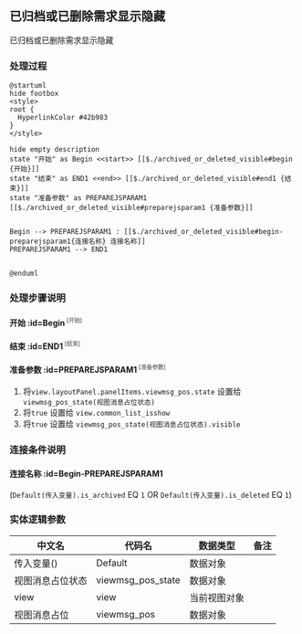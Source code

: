 ## 已归档或已删除需求显示隐藏 <!-- {docsify-ignore-all} -->

   已归档或已删除需求显示隐藏

### 处理过程

```plantuml
@startuml
hide footbox
<style>
root {
  HyperlinkColor #42b983
}
</style>

hide empty description
state "开始" as Begin <<start>> [[$./archived_or_deleted_visible#begin {开始}]]
state "结束" as END1 <<end>> [[$./archived_or_deleted_visible#end1 {结束}]]
state "准备参数" as PREPAREJSPARAM1  [[$./archived_or_deleted_visible#preparejsparam1 {准备参数}]]


Begin --> PREPAREJSPARAM1 : [[$./archived_or_deleted_visible#begin-preparejsparam1{连接名称} 连接名称]]
PREPAREJSPARAM1 --> END1


@enduml
```


### 处理步骤说明

#### 开始 :id=Begin<sup class="footnote-symbol"> <font color=gray size=1>[开始]</font></sup>




#### 结束 :id=END1<sup class="footnote-symbol"> <font color=gray size=1>[结束]</font></sup>




#### 准备参数 :id=PREPAREJSPARAM1<sup class="footnote-symbol"> <font color=gray size=1>[准备参数]</font></sup>



1. 将`view.layoutPanel.panelItems.viewmsg_pos.state` 设置给  `viewmsg_pos_state(视图消息占位状态)`
2. 将`true` 设置给  `view.common_list_isshow`
3. 将`true` 设置给  `viewmsg_pos_state(视图消息占位状态).visible`

### 连接条件说明
#### 连接名称 :id=Begin-PREPAREJSPARAM1

(```Default(传入变量).is_archived``` EQ ```1``` OR ```Default(传入变量).is_deleted``` EQ ```1```)


### 实体逻辑参数

|    中文名   |    代码名    |  数据类型      |备注 |
| --------| --------| --------  | --------   |
|传入变量(<i class="fa fa-check"/></i>)|Default|数据对象||
|视图消息占位状态|viewmsg_pos_state|数据对象||
|view|view|当前视图对象||
|视图消息占位|viewmsg_pos|数据对象||
